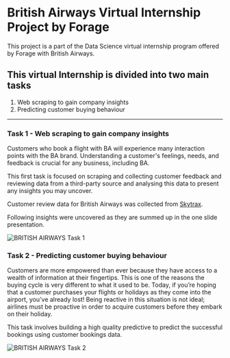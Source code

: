 # British Airways Virtual Internship Project by Forage

This project is a part of the Data Science virtual internship program offered by Forage with British Airways. 

## This virtual Internship is divided into two main tasks 

1. Web scraping to gain company insights
2. Predicting customer buying behaviour

<hr>

### Task 1 - Web scraping to gain company insights

Customers who book a flight with BA will experience many interaction points with the BA brand. Understanding a customer's feelings, needs, and feedback is crucial for any business, including BA.

This first task is focused on scraping and collecting customer feedback and reviewing data from a third-party source and analysing this data to present any insights you may uncover.

Customer review data for British Airways was collected from [Skytrax](https://www.airlinequality.com/airline-reviews/british-airways).

Following insights were uncovered as they are summed up in the one slide presentation.

![BRITISH AIRWAYS Task 1](https://github.com/nishantpangare/British-Airways-Project/assets/84243833/88dd67c8-ce15-46f3-a670-bcc9a67bea5d)

### Task 2 - Predicting customer buying behaviour

Customers are more empowered than ever because they have access to a wealth of information at their fingertips. This is one of the reasons the buying cycle is very different to what it used to be. Today, if you’re hoping that a customer purchases your flights or holidays as they come into the airport, you’ve already lost! Being reactive in this situation is not ideal; airlines must be proactive in order to acquire customers before they embark on their holiday.

This task involves building a high quality predictive to predict the successful bookings using customer bookings data.

![BRITISH AIRWAYS Task 2](https://github.com/nishantpangare/British-Airways-Project/assets/84243833/61a27ce4-7819-4ba9-9338-a91bce3da25c)

